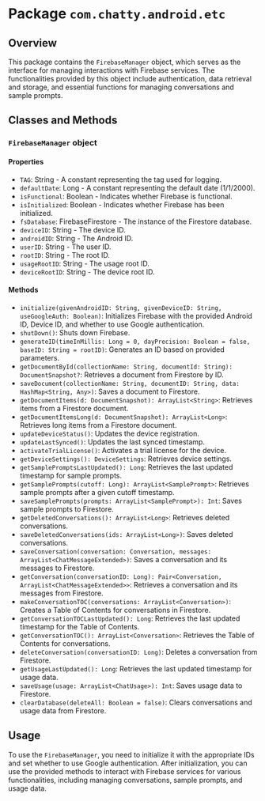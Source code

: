 # Package `com.chatty.android.etc`

## Overview
This package contains the `FirebaseManager` object, which serves as the interface for managing interactions with Firebase services. The functionalities provided by this object include authentication, data retrieval and storage, and essential functions for managing conversations and sample prompts.

## Classes and Methods

### `FirebaseManager` object

#### Properties

- `TAG`: String - A constant representing the tag used for logging.
- `defaultDate`: Long - A constant representing the default date (1/1/2000).
- `isFunctional`: Boolean - Indicates whether Firebase is functional.
- `isInitialized`: Boolean - Indicates whether Firebase has been initialized.
- `fsDatabase`: FirebaseFirestore - The instance of the Firestore database.
- `deviceID`: String - The device ID.
- `androidID`: String - The Android ID.
- `userID`: String - The user ID.
- `rootID`: String - The root ID.
- `usageRootID`: String - The usage root ID.
- `deviceRootID`: String - The device root ID.

#### Methods

- `initialize(givenAndroidID: String, givenDeviceID: String, useGoogleAuth: Boolean)`: Initializes Firebase with the provided Android ID, Device ID, and whether to use Google authentication.
- `shutDown()`: Shuts down Firebase.
- `generateID(timeInMillis: Long = 0, dayPrecision: Boolean = false, baseID: String = rootID)`: Generates an ID based on provided parameters.
- `getDocumentById(collectionName: String, documentId: String): DocumentSnapshot?`: Retrieves a document from Firestore by ID.
- `saveDocument(collectionName: String, documentID: String, data: HashMap<String, Any>)`: Saves a document to Firestore.
- `getDocumentItems(d: DocumentSnapshot): ArrayList<String>`: Retrieves items from a Firestore document.
- `getDocumentItemsLong(d: DocumentSnapshot): ArrayList<Long>`: Retrieves long items from a Firestore document.
- `updateDeviceStatus()`: Updates the device registration.
- `updateLastSynced()`: Updates the last synced timestamp.
- `activateTrialLicense()`: Activates a trial license for the device.
- `getDeviceSettings(): DeviceSettings`: Retrieves device settings.
- `getSamplePromptsLastUpdated(): Long`: Retrieves the last updated timestamp for sample prompts.
- `getSamplePrompts(cutoff: Long): ArrayList<SamplePrompt>`: Retrieves sample prompts after a given cutoff timestamp.
- `saveSamplePrompts(prompts: ArrayList<SamplePrompt>): Int`: Saves sample prompts to Firestore.
- `getDeletedConversations(): ArrayList<Long>`: Retrieves deleted conversations.
- `saveDeletedConversations(ids: ArrayList<Long>)`: Saves deleted conversations.
- `saveConversation(conversation: Conversation, messages: ArrayList<ChatMessageExtended>)`: Saves a conversation and its messages to Firestore.
- `getConversation(conversationID: Long): Pair<Conversation, ArrayList<ChatMessageExtended>>`: Retrieves a conversation and its messages from Firestore.
- `makeConversationTOC(conversations: ArrayList<Conversation>)`: Creates a Table of Contents for conversations in Firestore.
- `getConversationTOCLastUpdated(): Long`: Retrieves the last updated timestamp for the Table of Contents.
- `getConversationTOC(): ArrayList<Conversation>`: Retrieves the Table of Contents for conversations.
- `deleteConversation(conversationID: Long)`: Deletes a conversation from Firestore.
- `getUsageLastUpdated(): Long`: Retrieves the last updated timestamp for usage data.
- `saveUsage(usage: ArrayList<ChatUsage>): Int`: Saves usage data to Firestore.
- `clearDatabase(deleteAll: Boolean = false)`: Clears conversations and usage data from Firestore.

## Usage
To use the `FirebaseManager`, you need to initialize it with the appropriate IDs and set whether to use Google authentication. After initialization, you can use the provided methods to interact with Firebase services for various functionalities, including managing conversations, sample prompts, and usage data.